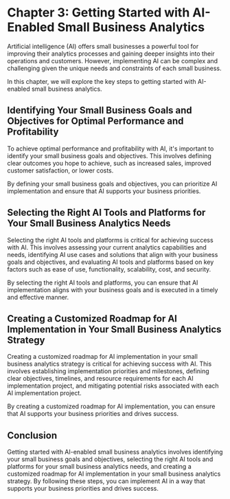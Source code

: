 Chapter 3: Getting Started with AI-Enabled Small Business Analytics
===================================================================

Artificial intelligence (AI) offers small businesses a powerful tool for improving their analytics processes and gaining deeper insights into their operations and customers. However, implementing AI can be complex and challenging given the unique needs and constraints of each small business.

In this chapter, we will explore the key steps to getting started with AI-enabled small business analytics.

Identifying Your Small Business Goals and Objectives for Optimal Performance and Profitability
----------------------------------------------------------------------------------------------

To achieve optimal performance and profitability with AI, it's important to identify your small business goals and objectives. This involves defining clear outcomes you hope to achieve, such as increased sales, improved customer satisfaction, or lower costs.

By defining your small business goals and objectives, you can prioritize AI implementation and ensure that AI supports your business priorities.

Selecting the Right AI Tools and Platforms for Your Small Business Analytics Needs
----------------------------------------------------------------------------------

Selecting the right AI tools and platforms is critical for achieving success with AI. This involves assessing your current analytics capabilities and needs, identifying AI use cases and solutions that align with your business goals and objectives, and evaluating AI tools and platforms based on key factors such as ease of use, functionality, scalability, cost, and security.

By selecting the right AI tools and platforms, you can ensure that AI implementation aligns with your business goals and is executed in a timely and effective manner.

Creating a Customized Roadmap for AI Implementation in Your Small Business Analytics Strategy
---------------------------------------------------------------------------------------------

Creating a customized roadmap for AI implementation in your small business analytics strategy is critical for achieving success with AI. This involves establishing implementation priorities and milestones, defining clear objectives, timelines, and resource requirements for each AI implementation project, and mitigating potential risks associated with each AI implementation project.

By creating a customized roadmap for AI implementation, you can ensure that AI supports your business priorities and drives success.

Conclusion
----------

Getting started with AI-enabled small business analytics involves identifying your small business goals and objectives, selecting the right AI tools and platforms for your small business analytics needs, and creating a customized roadmap for AI implementation in your small business analytics strategy. By following these steps, you can implement AI in a way that supports your business priorities and drives success.
